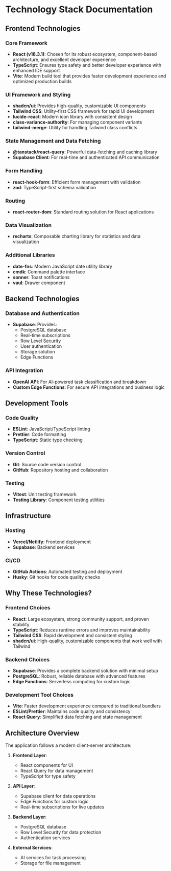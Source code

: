 # Technology Stack Documentation

## Frontend Technologies

### Core Framework
- **React (v18.3.1)**: Chosen for its robust ecosystem, component-based architecture, and excellent developer experience
- **TypeScript**: Ensures type safety and better developer experience with enhanced IDE support
- **Vite**: Modern build tool that provides faster development experience and optimized production builds

### UI Framework and Styling
- **shadcn/ui**: Provides high-quality, customizable UI components
- **Tailwind CSS**: Utility-first CSS framework for rapid UI development
- **lucide-react**: Modern icon library with consistent design
- **class-variance-authority**: For managing component variants
- **tailwind-merge**: Utility for handling Tailwind class conflicts

### State Management and Data Fetching
- **@tanstack/react-query**: Powerful data-fetching and caching library
- **Supabase Client**: For real-time and authenticated API communication

### Form Handling
- **react-hook-form**: Efficient form management with validation
- **zod**: TypeScript-first schema validation

### Routing
- **react-router-dom**: Standard routing solution for React applications

### Data Visualization
- **recharts**: Composable charting library for statistics and data visualization

### Additional Libraries
- **date-fns**: Modern JavaScript date utility library
- **cmdk**: Command palette interface
- **sonner**: Toast notifications
- **vaul**: Drawer component

## Backend Technologies

### Database and Authentication
- **Supabase**: Provides:
  - PostgreSQL database
  - Real-time subscriptions
  - Row Level Security
  - User authentication
  - Storage solution
  - Edge Functions

### API Integration
- **OpenAI API**: For AI-powered task classification and breakdown
- **Custom Edge Functions**: For secure API integrations and business logic

## Development Tools

### Code Quality
- **ESLint**: JavaScript/TypeScript linting
- **Prettier**: Code formatting
- **TypeScript**: Static type checking

### Version Control
- **Git**: Source code version control
- **GitHub**: Repository hosting and collaboration

### Testing
- **Vitest**: Unit testing framework
- **Testing Library**: Component testing utilities

## Infrastructure

### Hosting
- **Vercel/Netlify**: Frontend deployment
- **Supabase**: Backend services

### CI/CD
- **GitHub Actions**: Automated testing and deployment
- **Husky**: Git hooks for code quality checks

## Why These Technologies?

### Frontend Choices
- **React**: Large ecosystem, strong community support, and proven stability
- **TypeScript**: Reduces runtime errors and improves maintainability
- **Tailwind CSS**: Rapid development and consistent styling
- **shadcn/ui**: High-quality, customizable components that work well with Tailwind

### Backend Choices
- **Supabase**: Provides a complete backend solution with minimal setup
- **PostgreSQL**: Robust, reliable database with advanced features
- **Edge Functions**: Serverless computing for custom logic

### Development Tool Choices
- **Vite**: Faster development experience compared to traditional bundlers
- **ESLint/Prettier**: Maintains code quality and consistency
- **React Query**: Simplified data fetching and state management

## Architecture Overview

The application follows a modern client-server architecture:

1. **Frontend Layer**:
   - React components for UI
   - React Query for data management
   - TypeScript for type safety

2. **API Layer**:
   - Supabase client for data operations
   - Edge Functions for custom logic
   - Real-time subscriptions for live updates

3. **Backend Layer**:
   - PostgreSQL database
   - Row Level Security for data protection
   - Authentication services

4. **External Services**:
   - AI services for task processing
   - Storage for file management